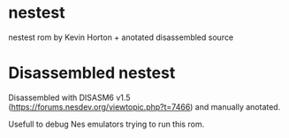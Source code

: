 # nestest
nestest rom by Kevin Horton + anotated disassembled source

# Disassembled nestest
Disassembled with DISASM6 v1.5 (https://forums.nesdev.org/viewtopic.php?t=7466) and 
manually anotated.

Usefull to debug Nes emulators trying to run this rom.